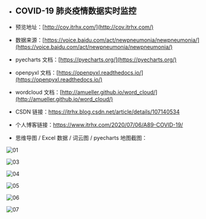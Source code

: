 - ## COVID-19 肺炎疫情数据实时监控

- 预览地址：[http://cov.itrhx.com/](http://cov.itrhx.com/)

- 数据来源：[https://voice.baidu.com/act/newpneumonia/newpneumonia/](https://voice.baidu.com/act/newpneumonia/newpneumonia/)

- pyecharts 文档：[https://pyecharts.org/](https://pyecharts.org/)

- openpyxl 文档：[https://openpyxl.readthedocs.io/](https://openpyxl.readthedocs.io/)

- wordcloud 文档：[http://amueller.github.io/word_cloud/](http://amueller.github.io/word_cloud/)

- CSDN 链接：https://itrhx.blog.csdn.net/article/details/107140534

- 个人博客链接：https://www.itrhx.com/2020/07/06/A89-COVID-19/

- 思维导图 / Excel 数据 / 词云图 / pyecharts 地图截图：

![01](https://cdn.jsdelivr.net/gh/TRHX/ImageHosting/ITRHX-PIC/A89/01.png)

![03](https://cdn.jsdelivr.net/gh/TRHX/ImageHosting/ITRHX-PIC/A89/03.png)

![04](https://cdn.jsdelivr.net/gh/TRHX/ImageHosting/ITRHX-PIC/A89/04.png)

![05](https://cdn.jsdelivr.net/gh/TRHX/ImageHosting/ITRHX-PIC/A89/05.png)

![06](https://cdn.jsdelivr.net/gh/TRHX/ImageHosting/ITRHX-PIC/A89/06.png)

![07](https://cdn.jsdelivr.net/gh/TRHX/ImageHosting/ITRHX-PIC/A89/07.png)

